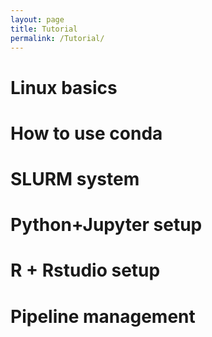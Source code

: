 ```yaml
---
layout: page
title: Tutorial
permalink: /Tutorial/
---
```


# Linux basics

# How to use conda

# SLURM system

# Python+Jupyter setup

# R + Rstudio setup

# Pipeline management

